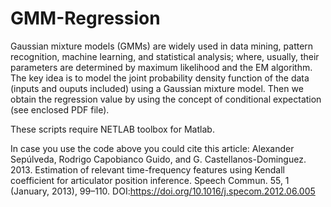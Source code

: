 # GMM-Regression
Gaussian mixture models (GMMs) are widely used in data mining, pattern recognition, machine learning, 
and statistical analysis; where, usually, their parameters are determined by maximum likelihood 
and the EM algorithm. The key idea is to model the joint probability density function of 
the data (inputs and ouputs included) using a Gaussian mixture model. 
Then we obtain the regression value by using the concept of 
conditional expectation (see enclosed PDF file).

These scripts require NETLAB toolbox for Matlab.

In case you use the code above you could cite this article:
Alexander Sepúlveda, Rodrigo Capobianco Guido, and G. Castellanos-Dominguez. 2013. Estimation of relevant time-frequency features using Kendall coefficient for articulator position inference. Speech Commun. 55, 1 (January, 2013), 99–110. DOI:https://doi.org/10.1016/j.specom.2012.06.005

